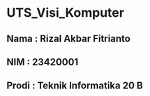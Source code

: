 # UTS_Visi_Komputer
<h2> Nama : Rizal Akbar Fitrianto </h2>
<h2> NIM : 23420001 </h2>
<h2> Prodi : Teknik Informatika 20 B </h2>
